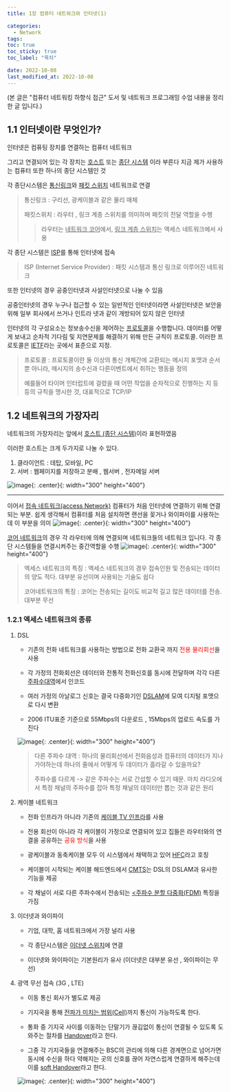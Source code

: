 ```yaml
---
title: 1장 컴퓨터 네트워크와 인터넷(1)

categories:
  - Network
tags:
toc: true
toc_sticky: true
toc_label: "목차"

date: 2022-10-08
last_modified_at: 2022-10-08
---
```


(본 글은 "컴퓨터 네트워킹 하향식 접근" 도서 및 네트워크 프로그래밍 수업 내용을 정리한 글 입니다.)

## 1.1 인터넷이란 무엇인가?

인터넷은 컴퓨팅 장치를 연결하는 컴퓨터 네트워크

그리고 연결되어 있는 각 장치는 <u>호스트</u> 또는 <u>종단 시스템</u> 이라 부른다
지금 제가 사용하는 컴퓨터 또한 하나의 종단 시스템인 것

각 종단시스템은 <u>통신링크</u>와 <u>패킷 스위치</u> 네트워크로 연결

> 통신링크 : 구리선, 광케이블과 같은 물리 매체
>
> 패킷스위치 : 라우터 , 링크 계층 스위치를 의미하며 패킷의 전달 역할을 수행
>
> > 라우터는 <u>네트워크 코어</u>에서, <u>링크 계층 스위치</u>는 액세스 네트워크에서 사용

각 종단 시스템은 <u>ISP</u>를 통해 인터넷에 접속

> ISP (Internet Service Provider) : 패킷 시스템과 통신 링크로 이루어진 네트워크

또한 인터넷의 경우 공중인터넷과 사설인터넷으로 나눌 수 있음

공중인터넷의 경우 누구나 접근할 수 있는 일반적인 인터넷이라면 사설인터넷은 보안을 위해 일부 회사에서 쓰거나 인트라 넷과 같이 개방되어 있지 않은 인터넷

인터넷의 각 구성요소는 정보송수신을 제어하는 <u>프로토콜</u>을 수행합니다. 데이터를 어떻게 보내고 순차적 기다림 및 지연문제를 해결하기 위해 만든 규칙이 프로토콜. 이러한 프로토콜은 <u>IETF</u>라는 곳에서 표준으로 지정.

> 프로토콜 : 프로토콜이란 둘 이상의 통신 개체간에 교환되는 메시지 포맷과 순서뿐 아니라, 메시지의 송수신과 다른이벤트에서 취하는 행동을 정의
>
> 예를들어 타이머 인터럽트에 걸렸을 때 어떤 작업을 순차적으로 진행하는 지 등등의 규칙을 명시한 것, 대표적으로 TCP/IP

## 1.2 네트워크의 가장자리

네트워크의 가장자리는 앞에서 <u>호스트 (종단 시스템)</u>이라 표현하였음

이러한 호스트는 크게 두가지로 나눌 수 있다.

1. 클라이언트 : 데탑, 모바일, PC
2. 서버 : 웹페이지를 저장하고 분배 , 웹서버 , 전자메일 서버

![image](https://user-images.githubusercontent.com/78795820/194626577-c40557ff-af76-4ae6-9c61-7b1e40eef3a1.png){: .center}{: width="300" height="400"}

---

이어서 <u>접속 네트워크(access Network)</u> 컴퓨터가 처음 인터넷에 연결하기 위해 연결되는 부분. 쉽게 생각해서 컴퓨터를 처음 설치하면 랜선을 꽂거나 와이파이를 사용하는데 이 부분을 의미
![image](https://user-images.githubusercontent.com/78795820/194628105-f0b8331d-7b83-4fbf-8c6e-a07895e904cf.png){: .center}{: width="300" height="400"}

<u>코어 네트워크</u>의 경우 각 라우터에 의해 연결되며 네트워크들의 네트워크 입니다. 각 종단 시스템들을 연결시켜주는 중간역할을 수행
![image](https://user-images.githubusercontent.com/78795820/194628606-a6cc7d1d-13bb-46a1-a82a-df9a2f58f17f.png){: .center}{: width="300" height="400"}

> 엑세스 네트워크의 특징 : 엑세스 네트워크의 경우 접속인원 및 전송되는 데이터의 양도 적다. 대부분 유선이며 사용되는 기술도 쉽다
>
> 코어네트워크의 특징 : 코어는 전송되는 길이도 비교적 길고 많은 데이터를 전송. 대부분 무선

### 1.2.1 엑세스 네트워크의 종류

1. DSL

   - 기존의 전화 네트워크를 사용하는 방법으로 전화 교환국 까지 <span style="color:red">전용 물리회선</span>을 사용

   - 각 가정의 전화회선은 데이터와 전통적 전화신호를 동시에 전달하며 각각 다른 <u>주파수대역</u>에서 인코드

   - 여러 가정의 아날로그 신호는 결국 다중화기인 <u>DSLAM</u>에 모여 디지털 포맷으로 다시 변환

   - 2006 ITU표준 기준으로 55Mbps의 다운로드 , 15Mbps의 업로드 속도를 가진다

   ![image](https://user-images.githubusercontent.com/78795820/194690245-fb69be06-4344-4574-b113-cb1c98ca0b81.png){: .center}{: width="300" height="400"}

   > 다른 주파수 대역 : 하나의 물리회선에서 전화음성과 컴퓨터의 데이터가 지나가야하는데 하나의 줄에서 어떻게 두 데이터가 흘라갈 수 있을까요?
   >
   > 주파수를 다르게 -> 같은 주파수는 서로 간섭할 수 있기 때문. 마치 라디오에서 특정 채널의 주파수를 잡아 특정 채널의 데이터만 뽑는 것과 같은 원리

2. 케이블 네트워크

   - 전화 인프라가 아니라 기존의 <u>케이블 TV 인프라</u>를 사용

   - 전용 회선이 아니라 각 케이블이 가정으로 연결되어 있고 집들은 라우터와의 연결을 공유하는 <span style="color:red">공유 방식</span>을 사용

   - 광케이블과 동축케이블 모두 이 시스템에서 채택하고 있어 <u>HFC</u>라고 호칭

   - 케이블이 시작되는 케이블 해드엔드에서 <u>CMTS</u>는 DSL의 DSLAM과 유사한 기능을 제공

   - 각 채널이 서로 다른 주파수에서 전송되는 <u><주파수 분할 다중화(FDM)</u> 특징을 가짐

3. 이더넷과 와이파이

   - 기업, 대학, 홈 네트워크에서 가장 널리 사용

   - 각 종단시스템은 <u>이더넷 스위치</u>에 연결

   - 이더넷와 와이파이는 기본원리가 유사 (이더넷은 대부분 유선 , 와이파이는 무선)

4. 광역 무선 접속 (3G , LTE)

   - 이동 통신 회사가 별도로 제공

   - 기지국을 통해 <u>전파가 미치는 범위(Cell)</u>까지 통신이 가능하도록 한다.

   - 통화 중 기지국 사이를 이동하는 단말기가 끊김없이 통신이 연결될 수 있도록 도와주는 절차를 <u>Handover</u>라고 한다.

   - 그중 각 기지국들을 연결해주는 BSC의 관리에 의해 다른 경계면으로 넘어가면 동시에 수신을 하다 약해지는 곳의 신호를 끊어 자연스럽게 연결하게 해주는데 이를 <u>soft Handover</u>라고 한다.

   ![image](https://user-images.githubusercontent.com/78795820/194693960-63146c88-153b-4e4f-bd0b-2383071d7f17.png){: .center}{: width="300" height="400"}
